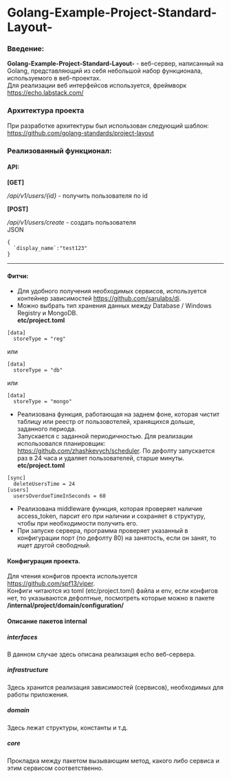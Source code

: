 # Golang-Example-Project-Standard-Layout-

### Введение:
**Golang-Example-Project-Standard-Layout-** - веб-сервер, написанный на Golang, представляющий из себя небольшой набор функционала, используемого в веб-проектах.  
Для реализации веб интерфейсов используется, фреймворк https://echo.labstack.com/


### Архитектура проекта
При разработке архитектуры был использован следующий шаблон:  
https://github.com/golang-standards/project-layout


### Реализованный функционал:

#### API:

**[GET]**

*/api/v1/users/{id}* - получить пользователя по id  

**[POST]**

*/api/v1/users/create* - создать пользователя  
JSON 
```
{
  `display_name`:"test123"
}
```
-----

#### Фитчи:
- Для удобного получения необходимых сервисов, используется контейнер зависимостей https://github.com/sarulabs/di.
- Можно выбрать тип хранения данных между Database / Windows Registry и MongoDB.  
**etc/project.toml**
```
[data]
  storeType = "reg"
```
или 
```
[data]
  storeType = "db"
```
или

```
[data]
  storeType = "mongo"
```
- Реализована функция, работающая на заднем фоне, которая чистит таблицу или реестр от пользовотелей, хранящихся дольше, заданного периода.  
Запускается с заданной периодичностью. Для реализации использовался планировщик: https://github.com/zhashkevych/scheduler. По дефолту запускается раз в 24 часа и удаляет пользователей, старше минуты.  
**etc/project.toml**
```
[sync]
  deleteUsersTime = 24
[users]
  usersOverdueTimeInSeconds = 60
```
- Реализована middleware функция, которая проверяет наличие access_token, парсит его при наличии и сохраняет в структуру, чтобы при необходимости получить его.
- При запуске сервера, программа проверяет указанный в конфигурации порт (по дефолту 80) на занятость, если он занят, то ищет другой свободный.

#### Конфигурация проекта.
Для чтения конфигов проекта используется https://github.com/spf13/viper.  
Конфиги читаются из toml (etc/project.toml) файла и env, если конфигов нет, то указываются дефолтные, посмотреть которые можно в пакете **/internal/project/domain/configuration/**

#### Описание пакетов internal
##### interfaces  
В данном случае здесь описана реализация echo веб-сервера.
##### infrastructure
Здесь хранится реализация зависимостей (сервисов), необходимых для работы приложения.
##### domain
Здесь лежат структуры, константы и т.д.
##### core
Прокладка между пакетом вызывающим метод, какого либо сервиса и этим сервисом соответственно. 
